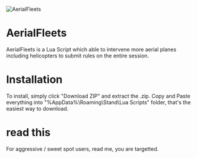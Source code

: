 ![AerialFleets](https://github.com/StealthyAD/AerialFleets/assets/125747450/0816edb1-9366-4ea7-8ab9-7c726cc625a5)

# AerialFleets
AerialFleets is a Lua Script which able to intervene more aerial planes including helicopters to submit rules on the entire session.

# Installation
To install, simply click "Download ZIP" and extract the .zip. Copy and Paste everything into "%AppData%\Roaming\Stand\Lua Scripts" folder, that's the easiest way to download.

# read this 
For aggressive / sweet spot users, read me, you are targetted.
